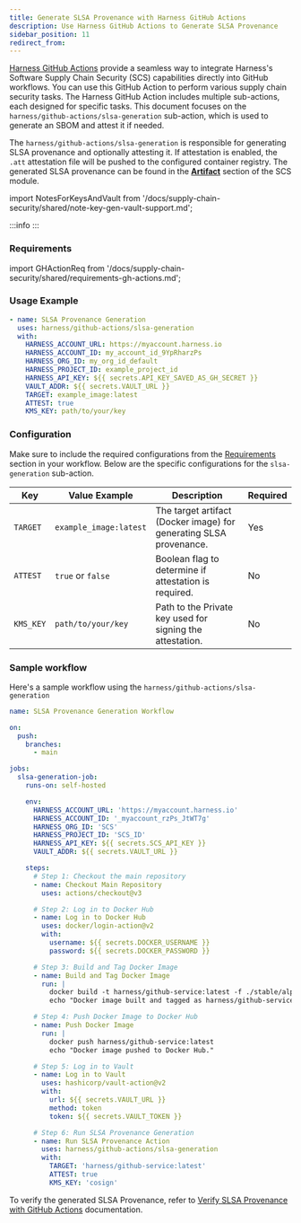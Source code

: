 ```yaml
---
title: Generate SLSA Provenance with Harness GitHub Actions
description: Use Harness GitHub Actions to Generate SLSA Provenance
sidebar_position: 11
redirect_from:
---
```


[Harness GitHub Actions](https://github.com/marketplace/actions/harness-github-actions) provide a seamless way to integrate Harness's Software Supply Chain Security (SCS) capabilities directly into GitHub workflows. You can use this GitHub Action to perform various supply chain security tasks. 
The Harness GitHub Action includes multiple sub-actions, each designed for specific tasks. This document focuses on the `harness/github-actions/slsa-generation` sub-action, which is used to generate an SBOM and attest it if needed.

The `harness/github-actions/slsa-generation` is responsible for generating SLSA provenance and optionally attesting it. If attestation is enabled, the `.att` attestation file will be pushed to the configured container registry. The generated SLSA provenance can be found in the [**Artifact**](/docs/supply-chain-security/artifact-view) section of the SCS module.

import NotesForKeysAndVault from '/docs/supply-chain-security/shared/note-key-gen-vault-support.md';

:::info
<NotesForKeysAndVault />
:::

### Requirements

import GHActionReq from '/docs/supply-chain-security/shared/requirements-gh-actions.md';

<GHActionReq />

### Usage Example

```yaml
- name: SLSA Provenance Generation
  uses: harness/github-actions/slsa-generation
  with:
    HARNESS_ACCOUNT_URL: https://myaccount.harness.io
    HARNESS_ACCOUNT_ID: my_account_id_9YpRharzPs
    HARNESS_ORG_ID: my_org_id_default
    HARNESS_PROJECT_ID: example_project_id
    HARNESS_API_KEY: ${{ secrets.API_KEY_SAVED_AS_GH_SECRET }}
    VAULT_ADDR: ${{ secrets.VAULT_URL }}
    TARGET: example_image:latest
    ATTEST: true
    KMS_KEY: path/to/your/key
```

### Configuration

Make sure to include the required configurations from the [Requirements](#requirements) section in your workflow. Below are the specific configurations for the `slsa-generation` sub-action.

| **Key**           | **Value Example**         | **Description**                                                                      | **Required** |
|-------------------|---------------------------|--------------------------------------------------------------------------------------|-------------|
| `TARGET`          | `example_image:latest`    | The target artifact (Docker image) for generating SLSA provenance.                  | Yes         |
| `ATTEST`          | `true` or `false`           | Boolean flag to determine if attestation is required.                               | No          |
| `KMS_KEY`         | `path/to/your/key`        | Path to the Private key used for signing the attestation.                                   | No          |

### Sample workflow

Here's a sample workflow using the `harness/github-actions/slsa-generation`

```yaml
name: SLSA Provenance Generation Workflow

on:
  push:
    branches:
      - main

jobs:
  slsa-generation-job:
    runs-on: self-hosted

    env:
      HARNESS_ACCOUNT_URL: 'https://myaccount.harness.io'
      HARNESS_ACCOUNT_ID: '_myaccount_rzPs_JtWT7g'
      HARNESS_ORG_ID: 'SCS'
      HARNESS_PROJECT_ID: 'SCS_ID'
      HARNESS_API_KEY: ${{ secrets.SCS_API_KEY }}
      VAULT_ADDR: ${{ secrets.VAULT_URL }}

    steps:
      # Step 1: Checkout the main repository
      - name: Checkout Main Repository
        uses: actions/checkout@v3

      # Step 2: Log in to Docker Hub
      - name: Log in to Docker Hub
        uses: docker/login-action@v2
        with:
          username: ${{ secrets.DOCKER_USERNAME }}
          password: ${{ secrets.DOCKER_PASSWORD }}

      # Step 3: Build and Tag Docker Image
      - name: Build and Tag Docker Image
        run: |
          docker build -t harness/github-service:latest -f ./stable/alpine/Dockerfile .
          echo "Docker image built and tagged as harness/github-service:latest."

      # Step 4: Push Docker Image to Docker Hub
      - name: Push Docker Image
        run: |
          docker push harness/github-service:latest
          echo "Docker image pushed to Docker Hub."

      # Step 5: Log in to Vault
      - name: Log in to Vault
        uses: hashicorp/vault-action@v2
        with:
          url: ${{ secrets.VAULT_URL }}
          method: token
          token: ${{ secrets.VAULT_TOKEN }}

      # Step 6: Run SLSA Provenance Generation
      - name: Run SLSA Provenance Action
        uses: harness/github-actions/slsa-generation
        with:
          TARGET: 'harness/github-service:latest'
          ATTEST: true
          KMS_KEY: 'cosign'

```

To verify the generated SLSA Provenance, refer to [Verify SLSA Provenance with GitHub Actions](/docs/supply-chain-security/slsa/verify-slsa-with-github-actions) documentation.